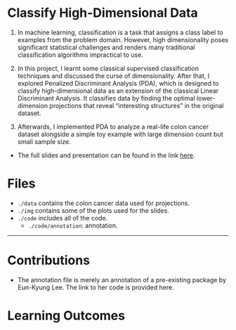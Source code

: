 # Classify High-Dimensional Data
1. In machine learning, classification is a task that assigns a class label to examples from the problem domain. However, high dimensionality poses significant statistical challenges and renders many traditional classification algorithms impractical to use.

2. In this project, I learnt some classical supervised classification techniques and discussed the curse of dimensionality. After that, I explored Penalized Discriminant Analysis (PDA), which is designed to classify high-dimensional data as an extension of the classical Linear Discriminant Analysis. It classifies data by finding the optimal lower-dimension projections that reveal “interesting structures” in the original dataset.

3. Afterwards, I implemented PDA to analyze a real-life colon cancer dataset alongside a simple toy example with large dimension count but small sample size.

- The full slides and presentation can be found in the link [here](https://docs.google.com/presentation/d/1oSrP5NRSWhoQRwXVjOmNRvVN8d4FA-LlYU0DCK1PzhE/edit?usp=sharing).

# Files

- `./data` contains the colon cancer data used for projections.
- `./img` contains some of the plots used for the slides.
- `./code` includes all of the code.
  - `./code/annotation`: annotation.

---

# Contributions

- The annotation file is merely an annotation of a pre-existing package by Eun-Kyung Lee. The link to her code is provided here.

# Learning Outcomes
